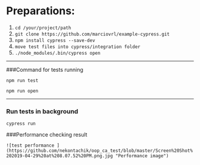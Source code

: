 # Preparations: 

1. ```cd /your/project/path```
2. ```git clone https://github.com/marciovrl/example-cypress.git```
2. ```npm install cypress --save-dev```
3. ```move test files into cypress/integration folder ```
4. ```./node_modules/.bin/cypress open```

___

###Command for tests running

`npm run test`

`npm run open`

---

### Run tests in background

`cypress run`

###Performance checking result

`![test performance ](https://github.com/nekontachik/oop_ca_test/blob/master/Screen%20Shot%202019-04-29%20at%208.07.52%20PM.png.jpg "Performance image")`
